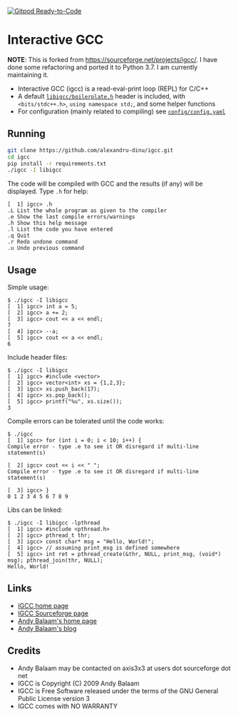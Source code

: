 [![Gitpod Ready-to-Code](https://img.shields.io/badge/Gitpod-Ready--to--Code-blue?logo=gitpod)](https://gitpod.io/#https://github.com/alexandru-dinu/igcc)

# Interactive GCC

**NOTE**: This is forked from https://sourceforge.net/projects/igcc/. I have done some refactoring and ported it to Python 3.7. I am currently maintaining it.

- Interactive GCC (igcc) is a read-eval-print loop (REPL) for C/C++
- A default [`libigcc/boilerplate.h`](https://github.com/alexandru-dinu/igcc/blob/master/libigcc/boilerplate.h) header is included, with `<bits/stdc++.h>`, `using namespace std;`, and some helper functions
- For configuration (mainly related to compiling) see [`config/config.yaml`](https://github.com/alexandru-dinu/igcc/blob/master/config/config.yaml)

## Running

```bash
git clone https://github.com/alexandru-dinu/igcc.git
cd igcc
pip install -r requirements.txt
./igcc -I libigcc
```

The code will be compiled with GCC and the results (if any) will be displayed.
Type `.h` for help:

```
[  1] igcc> .h
.L List the whole program as given to the compiler
.e Show the last compile errors/warnings
.h Show this help message
.l List the code you have entered
.q Quit
.r Redo undone command
.u Undo previous command
```

## Usage

Simple usage:

```
$ ./igcc -I libigcc
[  1] igcc> int a = 5;
[  2] igcc> a += 2;
[  3] igcc> cout << a << endl;
7
[  4] igcc> --a;
[  5] igcc> cout << a << endl;
6
```

Include header files:

```
$ ./igcc -I libigcc
[  1] igcc> #include <vector>
[  2] igcc> vector<int> xs = {1,2,3};
[  3] igcc> xs.push_back(17);
[  4] igcc> xs.pop_back();
[  5] igcc> printf("%u", xs.size());
3
```

Compile errors can be tolerated until the code works:

```
$ ./igcc
[  1] igcc> for (int i = 0; i < 10; i++) {
Compile error - type .e to see it OR disregard if multi-line statement(s)

[  2] igcc> cout << i << " ";
Compile error - type .e to see it OR disregard if multi-line statement(s)

[  3] igcc> }
0 1 2 3 4 5 6 7 8 9
```

Libs can be linked:

```
$ ./igcc -I libigcc -lpthread
[  1] igcc> #include <pthread.h>
[  2] igcc> pthread_t thr;
[  3] igcc> const char* msg = "Hello, World!";
[  4] igcc> // assuming print_msg is defined somewhere
[  5] igcc> int ret = pthread_create(&thr, NULL, print_msg, (void*) msg); pthread_join(thr, NULL);
Hello, World!
```

## Links
- [IGCC home page](http://www.artificialworlds.net/wiki/IGCC/IGCC)
- [IGCC Sourceforge page](http://sourceforge.net/projects/igcc/)
- [Andy Balaam's home page](http://www.artificialworlds.net)
- [Andy Balaam's blog](http://www.artificialworlds.net/blog)

## Credits

- Andy Balaam may be contacted on axis3x3 at users dot sourceforge dot net
- IGCC is Copyright (C) 2009 Andy Balaam
- IGCC is Free Software released under the terms of the GNU General Public License version 3
- IGCC comes with NO WARRANTY
